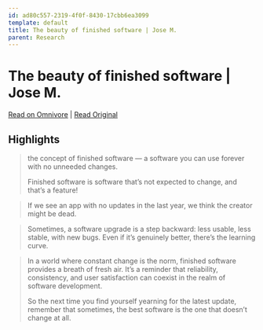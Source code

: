 ```yaml
---
id: ad80c557-2319-4f0f-8430-17cbb6ea3099
template: default
title: The beauty of finished software | Jose M.
parent: Research
---
```


# The beauty of finished software | Jose M.

[Read on Omnivore](https://omnivore.app/me/the-beauty-of-finished-software-jose-m-18b90a6bcf7) | [Read Original](https://josem.co/the-beauty-of-finished-software/?mibextid=2JQ9oc)

## Highlights

> the concept of finished software — a software you can use forever with no unneeded changes.
> 
> Finished software is software that’s not expected to change, and that’s a feature!

> If we see an app with no updates in the last year, we think the creator might be dead.

> Sometimes, a software upgrade is a step backward: less usable, less stable, with new bugs. Even if it’s genuinely better, there’s the learning curve.

> In a world where constant change is the norm, finished software provides a breath of fresh air. It’s a reminder that reliability, consistency, and user satisfaction can coexist in the realm of software development.
> 
> So the next time you find yourself yearning for the latest update, remember that sometimes, the best software is the one that doesn’t change at all.

